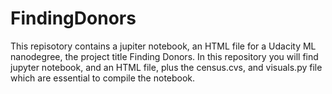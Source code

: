 # FindingDonors

This repisotory contains a jupiter notebook, an HTML file for a Udacity ML nanodegree, the project title Finding Donors. In this repository you will find jupyter notebook, and an HTML file, plus the census.cvs, and visuals.py file which are essential to compile the notebook.
